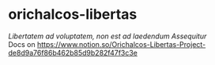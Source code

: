 # orichalcos-libertas
*Libertatem ad voluptatem, non est ad laedendum Assequitur<br/>*
Docs on https://www.notion.so/Orichalcos-Libertas-Project-de8d9a76f86b462b85d9b282f47f3c3e
